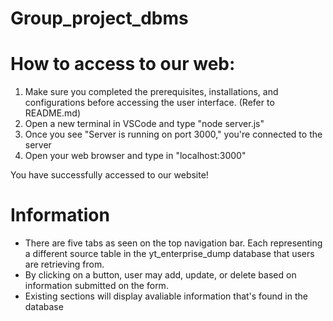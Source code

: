# Group_project_dbms

# How to access to our web:
1. Make sure you completed the prerequisites, installations, and configurations before accessing the user interface. (Refer to README.md)
2. Open a new terminal in VSCode and type "node server.js"
3. Once you see "Server is running on port 3000," you're connected to the server
4. Open your web browser and type in "localhost:3000"

You have successfully accessed to our website!

# Information

- There are five tabs as seen on the top navigation bar. Each representing a different source table in the yt_enterprise_dump database that users are retrieving from.
- By clicking on a button, user may add, update, or delete based on information submitted on the form.
- Existing sections will display avaliable information that's found in the database

























